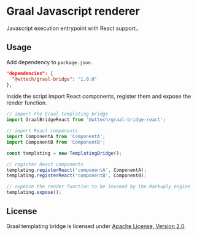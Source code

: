 # Graal Javascript renderer

Javascript execution entrypoint with React support..

## Usage

Add dependency to `package.json`.

```json
"dependencies": {
  "@wttech/graal-bridge": "1.0.0"
},
```

Inside the script import React components, register them and expose the render function.

```js
// import the Graal templating bridge
import GraalBridgeReact from '@wttech/graal-bridge-react';

// import React components 
import ComponentA from 'ComponentA';
import ComponentB from 'ComponentB';

const templating = new TemplatingBridge();

// register React components
templating.registerReact('componentA', ComponentA);
templating.registerReact('componentB', ComponentB);

// exposse the render function to be invoked by the Markuply engine
templating.expose();
```

## License

Graal templating bridge is licensed under [Apache License, Version 2.0](https://www.apache.org/licenses/LICENSE-2.0.txt).
